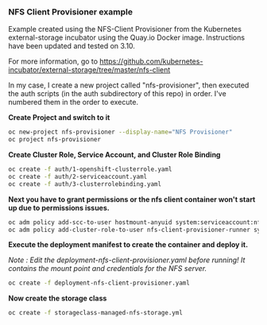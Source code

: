 ### NFS Client Provisioner example

Example created using the NFS-Client Provisioner from the Kubernetes external-storage incubator using the Quay.io Docker image. Instructions have been updated and tested on 3.10.

For more information, go to https://github.com/kubernetes-incubator/external-storage/tree/master/nfs-client

In my case, I create a new project called "nfs-provisioner", then executed the auth scripts (in the auth subdirectory of this repo) in order. I've numbered them in the order to execute.

__Create Project and switch to it__

```bash
oc new-project nfs-provisioner --display-name="NFS Provisioner"
oc project nfs-provisioner
```

__Create Cluster Role, Service Account, and Cluster Role Binding__

```bash
oc create -f auth/1-openshift-clusterrole.yaml
oc create -f auth/2-serviceaccount.yaml
oc create -f auth/3-clusterrolebinding.yaml
```

__Next you have to grant permissions or the nfs client container won't start up due to permissions issues.__

```bash
oc adm policy add-scc-to-user hostmount-anyuid system:serviceaccount:nfs-provisioner:nfs-client-provisioner
oc adm policy add-cluster-role-to-user nfs-client-provisioner-runner system:serviceaccount:nfs-provisioner:nfs-client-provisioner
```

__Execute the deployment manifest to create the container and deploy it.__

*Note : Edit the deployment-nfs-client-provisioner.yaml before running! It contains the mount point and credentials for the NFS server.*

```bash
oc create -f deployment-nfs-client-provisioner.yaml
```

__Now create the storage class__
```bash
oc create -f storageclass-managed-nfs-storage.yml
```
